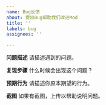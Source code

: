 ```yaml
---
name: Bug反馈
about: 提出Bug帮助我们改进Mod
title: ''
labels: bug
assignees: ''

---
```


**问题描述**
请描述遇到的问题。

**复现步骤**
什么时候会出现这个问题？

**预期行为**
请描述你原本期望的行为。

**截图**
如果有截图，上传以帮助说明问题。
